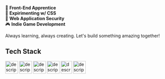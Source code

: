 🎨 **Front-End Apprentice**  \
🧪 **Expirimenting w/ CSS**  \
🔐 **Web Application Security**  \
🎮 **Indie Game Development**  

Always learning, always creating. Let's build something amazing together!

## Tech Stack

<!-- HTML --> 
<img src="https://external-content.duckduckgo.com/iu/?u=https%3A%2F%2Fclipartcraft.com%2Fimages%2Fhtml5-logo-html-5-5.png&f=1&nofb=1&ipt=9a2b5bc3f364f151311c53a6011789a5cefa62c18edb0f330f467129ec9f9d25&ipo=images" alt="description" width="40" height="40"> <!-- CSS --> <img src="https://external-content.duckduckgo.com/iu/?u=https%3A%2F%2Fwww.diegovernan.com.br%2Fimages%2Fcss-logo.png&f=1&nofb=1&ipt=7e955d825942d06dd63499568013e6807c4583126379ae1b6dd39dc26e6c8ae8&ipo=images" alt="description" width="40" height="40"> <!-- JavaScript --> <img src="https://external-content.duckduckgo.com/iu/?u=https%3A%2F%2Flogospng.org%2Fdownload%2Fjavascript%2Flogo-javascript-1024.png&f=1&nofb=1&ipt=bc12601ecf0d627508f30b2bdaa711a696fb37d676da14061b377bfebb13fa24&ipo=images" alt="description" width="40" height="40"> <!-- TypeScript --> <img src="https://external-content.duckduckgo.com/iu/?u=https%3A%2F%2Flogospng.org%2Fdownload%2Ftypescript%2Ftypescript-4096.png&f=1&nofb=1&ipt=2e02d3dad03ea3ede86f0e1cbe0400483cad2c23c627411e788ef2deee9202ce&ipo=images" alt="description" width="40" height="40"> <!-- Svelte --> <img src="https://external-content.duckduckgo.com/iu/?u=https%3A%2F%2Fswiftlet.co.th%2Fwp-content%2Fuploads%2F2022%2F11%2F1200px-Svelte_Logo.svg.png&f=1&nofb=1&ipt=bd648100ce4477e25502a9d7a713623597347d188cf75b9bc340052d587f2822&ipo=images" alt="description" width="35" height="40"> <!-- Vite --> <img src="https://external-content.duckduckgo.com/iu/?u=https%3A%2F%2Fseeklogo.com%2Fimages%2FV%2Fvite-logo-BFD4283991-seeklogo.com.png&f=1&nofb=1&ipt=0e0339305749884854d3c57f1506a9c911b680aa0c54b43b42e6e603dbfa494c&ipo=images" alt="description" width="40" height="40"> 





<!--
> [!NOTE]  
> Highlights information that users should take into account, even when skimming.

> [!TIP]
> Optional information to help a user be more successful.

> [!IMPORTANT]  
> Crucial information necessary for users to succeed.

> [!WARNING]  
> Critical content demanding immediate user attention due to potential risks.

> [!CAUTION]
> Negative potential consequences of an action.
-->
